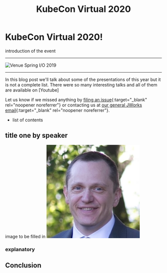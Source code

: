 ﻿---
layout: post
authors: [kevin_van_houtte,bas_moorkens,frederick_bousson,steve_de_zitter,pieter_vincken,lowie_cuypers,ken_de_becker,jeff_mesens]
title: 'KubeCon Virtual 2020'
image: /img/nice_image
tags: [Cloud,Conference]
category: Conference
comments: true
---

# KubeCon Virtual 2020!


introduction of the event

****

<img class="image fit" src="{{ 'some nice photo | prepend: site.baseurl }}" alt="Venue Spring I/O 2019" />

****


In this blog post we'll talk about some of the presentations of this year but it is not a complete list.
There were so many interesting talks and all of them are available on [Youtube]

Let us know if we missed anything by [filing an issue](https://github.com/ordina-jworks/ordina-jworks.github.io/issues/new){:target="_blank" rel="noopener noreferrer"} or contacting us at [our general JWorks email](mailto:jworks@ordina.be){:target="_blank" rel="noopener noreferrer"}.

* list of contents

## title one by speaker

image to be filled in
<span class="image left"><img class="p-image" alt="Paul Harris" src="/img/2019-05-16-Spring-IO-2019/paul-harris.jpg"></span>

### explanatory


## Conclusion
